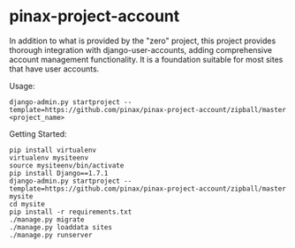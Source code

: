 pinax-project-account
=====================

In addition to what is provided by the "zero" project, this project provides
thorough integration with django-user-accounts, adding comprehensive account
management functionality. It is a foundation suitable for most sites that have
user accounts.


Usage:

    django-admin.py startproject --template=https://github.com/pinax/pinax-project-account/zipball/master <project_name>


Getting Started:

    pip install virtualenv
    virtualenv mysiteenv
    source mysiteenv/bin/activate
    pip install Django==1.7.1
    django-admin.py startproject --template=https://github.com/pinax/pinax-project-account/zipball/master mysite
    cd mysite
    pip install -r requirements.txt
    ./manage.py migrate
    ./manage.py loaddata sites
    ./manage.py runserver
